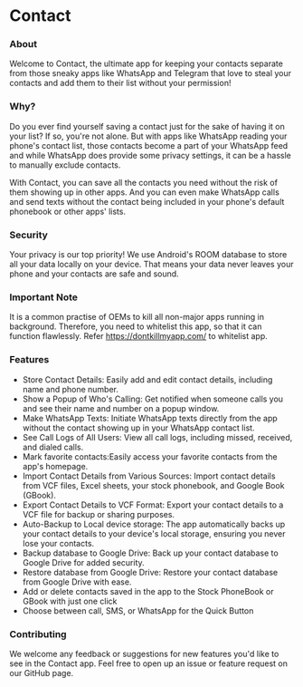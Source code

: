 # Contact

### About
Welcome to Contact, the ultimate app for keeping your contacts separate from those sneaky apps like WhatsApp and Telegram that love to steal your contacts and add them to their list without your permission!

### Why?
Do you ever find yourself saving a contact just for the sake of having it on your list? If so, you're not alone. But with apps like WhatsApp reading your phone's contact list, those contacts become a part of your WhatsApp feed and while WhatsApp does provide some privacy settings, it can be a hassle to manually exclude contacts.

With Contact, you can save all the contacts you need without the risk of them showing up in other apps. And you can even make WhatsApp calls and send texts without the contact being included in your phone's default phonebook or other apps' lists.

### Security
Your privacy is our top priority! We use Android's ROOM database to store all your data locally on your device. That means your data never leaves your phone and your contacts are safe and sound.

### Important Note

It is a common practise of OEMs to kill all non-major apps running in background. Therefore, you need to whitelist this app, so that it can function flawlessly.
Refer https://dontkillmyapp.com/ to whitelist app.

### Features

- Store Contact Details: Easily add and edit contact details, including name and phone number.
- Show a Popup of Who's Calling: Get notified when someone calls you and see their name and number on a popup window.
- Make WhatsApp Texts: Initiate WhatsApp texts directly from  the app without the contact showing up in your WhatsApp contact list.
- See Call Logs of All Users: View all call logs, including missed, received, and dialed calls.
- Mark favorite contacts:Easily access your favorite contacts from the app's homepage.
- Import Contact Details from Various Sources: Import contact details from VCF files, Excel sheets, your stock phonebook, and Google Book (GBook).
- Export Contact Details to VCF Format: Export your contact details to a VCF file for backup or sharing purposes.
- Auto-Backup to Local device storage: The app automatically backs up your contact details to your device's local storage, ensuring you never lose your contacts.
- Backup database to Google Drive: Back up your contact database to Google Drive for added security.
- Restore database from Google Drive: Restore your contact database from Google Drive with ease.
- Add or delete contacts saved in the app to the Stock PhoneBook or GBook with just   one click
- Choose between call, SMS, or WhatsApp for the Quick Button

### Contributing
We welcome any feedback or suggestions for new features you'd like to see in the Contact app. Feel free to open up an issue or feature request on our GitHub page.
